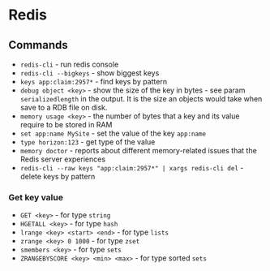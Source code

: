 # Redis

## Commands

- `redis-cli` - run redis console
- `redis-cli --bigkeys` - show biggest keys
- `keys app:claim:2957*` - find keys by pattern
- `debug object <key>` - show the size of the key in bytes - see param `serializedlength` in the output. It is the size an objects would take when save to a RDB file on disk.
- `memory usage <key>` - the number of bytes that a key and its value require to be stored in RAM
- `set app:name MySite` - set the value of the key `app:name`
- `type horizon:123` - get type of the value
- `memory doctor` - reports about different memory-related issues that the Redis server experiences
- `redis-cli --raw keys "app:claim:2957*" | xargs redis-cli del` - delete keys by pattern

### Get key value

- `GET <key>` - for type `string` 
- `HGETALL <key>` - for type `hash`
- `lrange <key> <start> <end>` - for type `lists` 
- `zrange <key> 0 1000` - for type `zset`
- `smembers <key>` - for type `sets` 
- `ZRANGEBYSCORE <key> <min> <max>` - for type sorted `sets`
